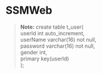 # SSMWeb

> **Note:**
create table t_user(  
userId int auto_increment,  
userName varchar(16) not null,  
password varchar(16) not null,  
gender int,  
primary key(userId)  
);